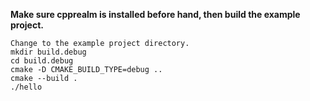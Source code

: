 **Make sure cpprealm is installed before hand, then build the example project.**

```
Change to the example project directory.  
mkdir build.debug  
cd build.debug  
cmake -D CMAKE_BUILD_TYPE=debug ..  
cmake --build .  
./hello
```